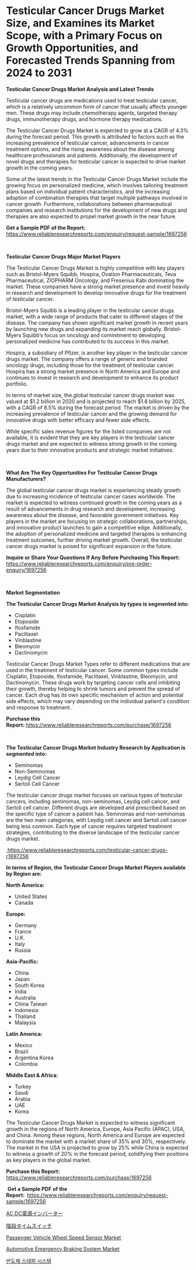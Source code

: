 <p><h1>Testicular Cancer Drugs Market Size, and Examines its Market Scope, with a Primary Focus on Growth Opportunities, and Forecasted Trends Spanning from 2024 to 2031</h1></p><p><strong>Testicular Cancer Drugs Market Analysis and Latest Trends</strong></p>
<p><p>Testicular cancer drugs are medications used to treat testicular cancer, which is a relatively uncommon form of cancer that usually affects younger men. These drugs may include chemotherapy agents, targeted therapy drugs, immunotherapy drugs, and hormone therapy medications.</p><p>The Testicular Cancer Drugs Market is expected to grow at a CAGR of 4.3% during the forecast period. This growth is attributed to factors such as the increasing prevalence of testicular cancer, advancements in cancer treatment options, and the rising awareness about the disease among healthcare professionals and patients. Additionally, the development of novel drugs and therapies for testicular cancer is expected to drive market growth in the coming years.</p><p>Some of the latest trends in the Testicular Cancer Drugs Market include the growing focus on personalized medicine, which involves tailoring treatment plans based on individual patient characteristics, and the increasing adoption of combination therapies that target multiple pathways involved in cancer growth. Furthermore, collaborations between pharmaceutical companies and research institutions for the development of new drugs and therapies are also expected to propel market growth in the near future.</p></p>
<p><strong>Get a Sample PDF of the Report:&nbsp;</strong> <a href="https://www.reliableresearchreports.com/enquiry/request-sample/1697256">https://www.reliableresearchreports.com/enquiry/request-sample/1697256</a></p>
<p>&nbsp;</p>
<p><strong>Testicular Cancer Drugs Major Market Players</strong></p>
<p><p>The Testicular Cancer Drugs Market is highly competitive with key players such as Bristol-Myers Squibb, Hospira, Ovation Pharmaceuticals, Teva Pharmaceutical, ZIOPHARM Oncology, and Fresenius Kabi dominating the market. These companies have a strong market presence and invest heavily in research and development to develop innovative drugs for the treatment of testicular cancer.</p><p>Bristol-Myers Squibb is a leading player in the testicular cancer drugs market, with a wide range of products that cater to different stages of the disease. The company has shown significant market growth in recent years by launching new drugs and expanding its market reach globally. Bristol-Myers Squibb’s focus on oncology and commitment to developing personalized medicine has contributed to its success in this market.</p><p>Hospira, a subsidiary of Pfizer, is another key player in the testicular cancer drugs market. The company offers a range of generic and branded oncology drugs, including those for the treatment of testicular cancer. Hospira has a strong market presence in North America and Europe and continues to invest in research and development to enhance its product portfolio.</p><p>In terms of market size, the global testicular cancer drugs market was valued at $1.2 billion in 2020 and is projected to reach $1.8 billion by 2025, with a CAGR of 8.5% during the forecast period. The market is driven by the increasing prevalence of testicular cancer and the growing demand for innovative drugs with better efficacy and fewer side effects.</p><p>While specific sales revenue figures for the listed companies are not available, it is evident that they are key players in the testicular cancer drugs market and are expected to witness strong growth in the coming years due to their innovative products and strategic market initiatives.</p></p>
<p>&nbsp;</p>
<p><strong>What Are The Key Opportunities For Testicular Cancer Drugs Manufacturers?</strong></p>
<p><p>The global testicular cancer drugs market is experiencing steady growth due to increasing incidence of testicular cancer cases worldwide. The market is expected to witness continued growth in the coming years as a result of advancements in drug research and development, increasing awareness about the disease, and favorable government initiatives. Key players in the market are focusing on strategic collaborations, partnerships, and innovative product launches to gain a competitive edge. Additionally, the adoption of personalized medicine and targeted therapies is enhancing treatment outcomes, further driving market growth. Overall, the testicular cancer drugs market is poised for significant expansion in the future.</p></p>
<p><strong>Inquire or Share Your Questions If Any Before Purchasing This Report:</strong> <a href="https://www.reliableresearchreports.com/enquiry/pre-order-enquiry/1697256">https://www.reliableresearchreports.com/enquiry/pre-order-enquiry/1697256</a></p>
<p>&nbsp;</p>
<p><strong>Market Segmentation</strong></p>
<p><strong>The Testicular Cancer Drugs Market Analysis by types is segmented into:</strong></p>
<p><ul><li>Cisplatin</li><li>Etoposide</li><li>Ifosfamide</li><li>Paclitaxel</li><li>Vinblastine</li><li>Bleomycin</li><li>Dactinomycin</li></ul></p>
<p><p>Testicular Cancer Drugs Market Types refer to different medications that are used in the treatment of testicular cancer. Some common types include Cisplatin, Etoposide, Ifosfamide, Paclitaxel, Vinblastine, Bleomycin, and Dactinomycin. These drugs work by targeting cancer cells and inhibiting their growth, thereby helping to shrink tumors and prevent the spread of cancer. Each drug has its own specific mechanism of action and potential side effects, which may vary depending on the individual patient's condition and response to treatment.</p></p>
<p><strong>Purchase this Report:&nbsp;</strong><a href="https://www.reliableresearchreports.com/purchase/1697256">https://www.reliableresearchreports.com/purchase/1697256</a></p>
<p>&nbsp;</p>
<p><strong>The Testicular Cancer Drugs Market Industry Research by Application is segmented into:</strong></p>
<p><ul><li>Seminomas</li><li>Non-Seminomas</li><li>Leydig Cell Cancer</li><li>Sertoli Cell Cancer</li></ul></p>
<p><p>The testicular cancer drugs market focuses on various types of testicular cancers, including seminomas, non-seminomas, Leydig cell cancer, and Sertoli cell cancer. Different drugs are developed and prescribed based on the specific type of cancer a patient has. Seminomas and non-seminomas are the two main categories, with Leydig cell cancer and Sertoli cell cancer being less common. Each type of cancer requires targeted treatment strategies, contributing to the diverse landscape of the testicular cancer drugs market.</p></p>
<p><a href="https://www.reliableresearchreports.com/testicular-cancer-drugs-r1697256">&nbsp;https://www.reliableresearchreports.com/testicular-cancer-drugs-r1697256</a></p>
<p><strong>In terms of Region, the Testicular Cancer Drugs Market Players available by Region are:</strong></p>
<p>
    <p> <strong> North America: </strong>
        <ul>
            <li>United States</li>
            <li>Canada</li>
        </ul>
        </p> 
    <p> <strong> Europe: </strong>
        <ul>
            <li>Germany</li>
            <li>France</li>
            <li>U.K.</li>
            <li>Italy</li>
            <li>Russia</li>
        </ul>
        </p> 
    <p> <strong> Asia-Pacific: </strong>
        <ul>
            <li>China</li>
            <li>Japan</li>
            <li>South Korea</li>
            <li>India</li>
            <li>Australia</li>
            <li>China Taiwan</li>
            <li>Indonesia</li>
            <li>Thailand</li>
            <li>Malaysia</li>
        </ul>
        </p> 
    <p> <strong> Latin America: </strong>
        <ul>
            <li>Mexico</li>
            <li>Brazil</li>
            <li>Argentina Korea</li>
            <li>Colombia</li>
        </ul>
        </p> 
    <p> <strong> Middle East & Africa: </strong>
        <ul>
            <li>Turkey</li>
            <li>Saudi</li>
            <li>Arabia</li>
            <li>UAE</li>
            <li>Korea</li>
        </ul>
    </p>
    </p>
<p><p>The Testicular Cancer Drugs Market is expected to witness significant growth in the regions of North America, Europe, Asia Pacific (APAC), USA, and China. Among these regions, North America and Europe are expected to dominate the market with a market share of 35% and 30%, respectively. The market in the USA is projected to grow by 25% while China is expected to witness a growth of 20% in the forecast period, solidifying their positions as key players in the global market.</p></p>
<p><strong>Purchase this Report: </strong><a href="https://www.reliableresearchreports.com/purchase/1697256">https://www.reliableresearchreports.com/purchase/1697256</a></p>
<p>&nbsp;<strong>Get a Sample PDF of the Report:&nbsp;&nbsp;</strong><a href="https://www.reliableresearchreports.com/enquiry/request-sample/1697256">https://www.reliableresearchreports.com/enquiry/request-sample/1697256</a></p>
<p><strong></strong></p>
<p><p><a href="https://github.com/RodHoppe07/Market-Research-Report-List-2/blob/main/3985775123649.md">AC DC電源インバーター</a></p><p><a href="https://github.com/JessKilback/Market-Research-Report-List-1/blob/main/5205091122984.md">階段タイムスイッチ</a></p><p><a href="https://github.com/cecuraprangm/Market-Research-Report-List-3/blob/main/passenger-vehicle-wheel-speed-sensor-market.md">Passenger Vehicle Wheel Speed Sensor Market</a></p><p><a href="https://github.com/ChiragRP21/Market-Research-Report-List-4/blob/main/automotive-emergency-braking-system-market.md">Automotive Emergency Braking System Market</a></p><p><a href="https://github.com/trmesnao7959541/Market-Research-Report-List-2/blob/main/8111518122514.md">반도체 스테퍼 시스템</a></p></p>